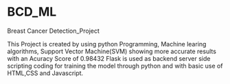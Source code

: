 # BCD_ML
Breast Cancer Detection_Project

This Project is created by using python Programming, Machine learing algorithms,
Support Vector Machine(SVM) showing more accurate results with an Acuracy Score of 0.98432
Flask is used as backend server side scripting coding for training the model through python and with basic use of HTML,CSS and Javascript.
